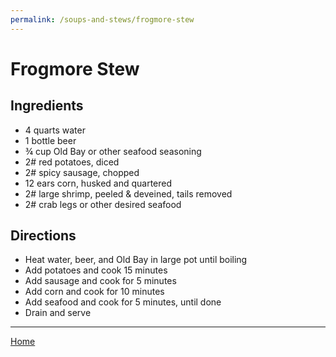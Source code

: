 ```yaml
---
permalink: /soups-and-stews/frogmore-stew
---
```

# Frogmore Stew

## Ingredients

- 4 quarts water
- 1 bottle beer
- ¾ cup Old Bay or other seafood seasoning
- 2# red potatoes, diced
- 2# spicy sausage, chopped
- 12 ears corn, husked and quartered
- 2# large shrimp, peeled & deveined, tails removed
- 2# crab legs or other desired seafood

## Directions

- Heat water, beer, and Old Bay in large pot until boiling
- Add potatoes and cook 15 minutes
- Add sausage and cook for 5 minutes
- Add corn and cook for 10 minutes
- Add seafood and cook for 5 minutes, until done
- Drain and serve

---

[Home](https://thomasjbarrett82.github.io)
